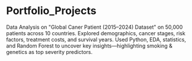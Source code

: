 # Portfolio_Projects
Data Analysis on "Global Caner Patient  (2015–2024) Dataset" on 50,000 patients across 10 countries. Explored demographics, cancer stages, risk factors, treatment costs, and survival years. Used Python, EDA, statistics, and Random Forest to uncover key insights—highlighting smoking &amp; genetics as top severity predictors.
